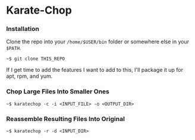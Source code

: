 # Karate-Chop

### Installation

Clone the repo into your ```/home/$USER/bin``` folder or somewhere else in your ```$PATH```.

```
~$ git clone THIS_REPO 
```

If I get time to add the features I want to add to this, I'll package it up for apt, rpm, and yum.

### Chop Large Files Into Smaller Ones

```
~$ karatechop -c -i <INPUT_FILE> -o <OUTPUT_DIR>
```

### Reassemble Resulting Files Into Original

```
~$ karatechop -r -d <INPUT_DIR>
```


